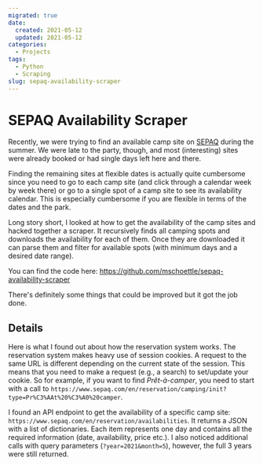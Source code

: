 ```yaml
---
migrated: true
date:
  created: 2021-05-12
  updated: 2021-05-12
categories:
  - Projects
tags:
  - Python
  - Scraping
slug: sepaq-availability-scraper
---
```

# SEPAQ Availability Scraper

Recently, we were trying to find an available camp site on [SEPAQ](https://www.sepaq.com) during the summer.
We were late to the party, though, and most (interesting) sites were already booked or had single days left here and there.

Finding the remaining sites at flexible dates is actually quite cumbersome since you need to go to each camp site (and click through a calendar week by week there) or go to a single spot of a camp site to see its availability calendar.
This is especially cumbersome if you are flexible in terms of the dates and the park.

Long story short, I looked at how to get the availability of the camp sites and hacked together a scraper.
It recursively finds all camping spots and downloads the availability for each of them.
Once they are downloaded it can parse them and filter for available spots (with minimum days and a desired date range).

You can find the code here: https://github.com/mschoettle/sepaq-availability-scraper

There's definitely some things that could be improved but it got the job done.

<!-- more -->

## Details

Here is what I found out about how the reservation system works.
The reservation system makes heavy use of session cookies.
A request to the same URL is different depending on the current state of the session.
This means that you need to make a request (e.g., a search) to set/update your cookie.
So for example, if you want to find _Prêt-à-camper_, you need to start with a call to `https://www.sepaq.com/en/reservation/camping/init?type=Pr%C3%AAt%20%C3%A0%20camper`.

I found an API endpoint to get the availability of a specific camp site: `https://www.sepaq.com/en/reservation/availabilities`.
It returns a JSON with a list of dictionaries.
Each item represents one day and contains all the required information (date, availability, price etc.).
I also noticed additional calls with query parameters (`?year=2021&month=5`), however, the full 3 years were still returned.
